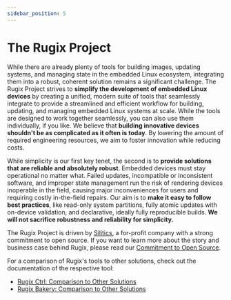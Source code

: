 ```yaml
---
sidebar_position: 5
---
```


# The Rugix Project

While there are already plenty of tools for building images, updating systems, and managing state in the embedded Linux ecosystem, integrating them into a robust, coherent solution remains a significant challenge.
The Rugix Project strives to **simplify the development of embedded Linux devices** by creating a unified, modern suite of tools that seamlessly integrate to provide a streamlined and efficient workflow for building, updating, and managing embedded Linux systems at scale.
While the tools are designed to work together seamlessly, you can also use them individually, if you like.
We believe that **building innovative devices shouldn't be as complicated as it often is today**.
By lowering the amount of required engineering resources, we aim to foster innovation while reducing costs.

While simplicity is our first key tenet, the second is to **provide solutions that are reliable and absolutely robust**.
Embedded devices must stay operational no matter what.
Failed updates, incompatible or inconsistent software, and improper state management run the risk of rendering devices inoperable in the field, causing major inconveniences for users and requiring costly in-the-field repairs.
Our aim is to **make it easy to follow best practices**, like read-only system partitions, fully atomic updates with on-device validation, and declarative, ideally fully reproducible builds.
**We will not sacrifice robustness and reliability for simplicity.**

The Rugix Project is driven by [Silitics](https://silitics.com), a for-profit company with a strong commitment to open source.
If you want to learn more about the story and business case behind Rugix, please read our [Commitment to Open Source](/open-source-commitment).

For a comparison of Rugix's tools to other solutions, check out the documentation of the respective tool:

- [Rugix Ctrl: Comparison to Other Solutions](./ctrl/index.md#comparison-to-other-solutions)
- [Rugix Bakery: Comparison to Other Solutions](./bakery/index.md#comparison-to-other-solutions)
